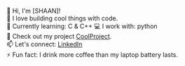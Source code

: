 
👋 Hi, I'm [SHAAN]!  
🚀 I love building cool things with code.  
🌱 Currently learning: C & C++
💻 I work with: python  
🔭 Check out my project [CoolProject](https://github.com/username/CoolProject).  
📫 Let's connect: [LinkedIn](https://linkedin.com/in/)  
⚡ Fun fact: I drink more coffee than my laptop battery lasts.
<!---
wayneSHAAN/wayneSHAAN is a ✨ special ✨ repository because its `README.md` (this file) appears on your GitHub profile.
You can click the Preview link to take a look at your changes.
--->
